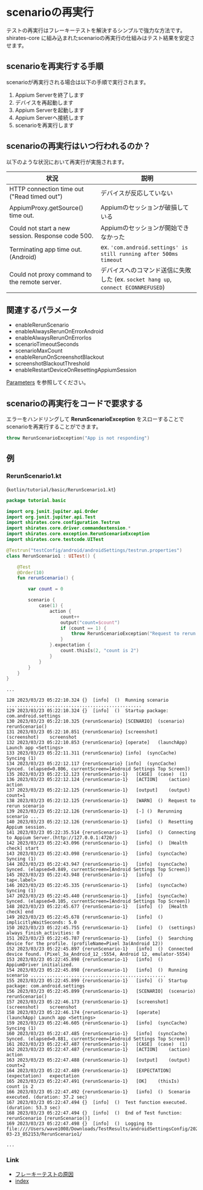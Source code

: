 # scenarioの再実行

テストの再実行はフレーキーテストを解決するシンプルで強力な方法です。shirates-core に組み込まれたscenarioの再実行の仕組みはテスト結果を安定させます。

## scenarioを再実行する手順

scenarioが再実行される場合は以下の手順で実行されます。

1. Appium Serverを終了します
2. デバイスを再起動します
3. Appium Serverを起動します
4. Appium Serverへ接続します
5. scenarioを再実行します

## scenarioの再実行はいつ行われるのか？

以下のような状況において再実行が実施されます。

| 状況                                                | 説明                                                                |
|---------------------------------------------------|-------------------------------------------------------------------|
| HTTP connection time out ("Read timed out")       | デバイスが反応していない                                                      |
| AppiumProxy.getSource() time out.                 | Appiumのセッションが破損している                                               |
| Could not start a new session. Response code 500. | Appiumのセッションが開始できなかった                                             |
| Terminating app time out. (Android)               | ex. `'com.android.settings' is still running after 500ms timeout` |
| Could not proxy command to the remote server.     | デバイスへのコマンド送信に失敗した (ex. `socket hang up`, `connect ECONNREFUSED`)  |

## 関連するパラメータ

- enableRerunScenario
- enableAlwaysRerunOnErrorAndroid
- enableAlwaysRerunOnErrorIos
- scenarioTimeoutSeconds
- scenarioMaxCount
- enableRerunOnScreenshotBlackout
- screenshotBlackoutThreshold
- enableRestartDeviceOnResettingAppiumSession

[Parameters](../../basic/parameter/parameters_ja.md) を参照してください。

## scenarioの再実行をコードで要求する

エラーをハンドリングして **RerunScenarioException** をスローすることでscenarioを再実行することができます。

```kotlin
throw RerunScenarioException("App is not responding")
```

## 例

### RerunScenario1.kt

(`kotlin/tutorial/basic/RerunScenario1.kt`)

```kotlin
package tutorial.basic

import org.junit.jupiter.api.Order
import org.junit.jupiter.api.Test
import shirates.core.configuration.Testrun
import shirates.core.driver.commandextension.*
import shirates.core.exception.RerunScenarioException
import shirates.core.testcode.UITest

@Testrun("testConfig/android/androidSettings/testrun.properties")
class RerunScenario1 : UITest() {

    @Test
    @Order(10)
    fun rerunScenario() {

        var count = 0

        scenario {
            case(1) {
                action {
                    count++
                    output("count=$count")
                    if (count == 1) {
                        throw RerunScenarioException("Request to rerun scenario")
                    }
                }.expectation {
                    count.thisIs(2, "count is 2")
                }
            }
        }
    }
}
```

```
...

128	2023/03/23 05:22:10.324	{}	[info]	()	Running scenario ..................................................
129	2023/03/23 05:22:10.324	{}	[info]	()	Startup package: com.android.settings
130	2023/03/23 05:22:10.325	{rerunScenario}	[SCENARIO]	(scenario)	rerunScenario()
131	2023/03/23 05:22:10.851	{rerunScenario}	[screenshot]	(screenshot)	screenshot
132	2023/03/23 05:22:10.853	{rerunScenario}	[operate]	(launchApp)	Launch app <Settings>
133	2023/03/23 05:22:11.311	{rerunScenario}	[info]	(syncCache)	Syncing (1)
134	2023/03/23 05:22:12.117	{rerunScenario}	[info]	(syncCache)	Synced. (elapsed=0.806, currentScreen=[Android Settings Top Screen])
135	2023/03/23 05:22:12.123	{rerunScenario-1}	[CASE]	(case)	(1)
136	2023/03/23 05:22:12.124	{rerunScenario-1}	[ACTION]	(action)	action
137	2023/03/23 05:22:12.125	{rerunScenario-1}	[output]	(output)	count=1
138	2023/03/23 05:22:12.125	{rerunScenario-1}	[WARN]	()	Request to rerun scenario
139	2023/03/23 05:22:12.126	{rerunScenario-1}	[-]	()	Rerunning scenario ...
140	2023/03/23 05:22:12.126	{rerunScenario-1}	[info]	()	Resetting Appium session.
141	2023/03/23 05:22:35.514	{rerunScenario-1}	[info]	()	Connecting to Appium Server.(http://127.0.0.1:4720/)
142	2023/03/23 05:22:43.096	{rerunScenario-1}	[info]	()	[Health check] start
143	2023/03/23 05:22:43.098	{rerunScenario-1}	[info]	(syncCache)	Syncing (1)
144	2023/03/23 05:22:43.947	{rerunScenario-1}	[info]	(syncCache)	Synced. (elapsed=0.849, currentScreen=[Android Settings Top Screen])
145	2023/03/23 05:22:43.948	{rerunScenario-1}	[info]	()	tap<.label>
146	2023/03/23 05:22:45.335	{rerunScenario-1}	[info]	(syncCache)	Syncing (1)
147	2023/03/23 05:22:45.440	{rerunScenario-1}	[info]	(syncCache)	Synced. (elapsed=0.105, currentScreen=[Android Settings Top Screen])
148	2023/03/23 05:22:45.677	{rerunScenario-1}	[info]	()	[Health check] end
149	2023/03/23 05:22:45.678	{rerunScenario-1}	[info]	()	implicitlyWaitSeconds: 5.0
150	2023/03/23 05:22:45.755	{rerunScenario-1}	[info]	()	(settings) always_finish_activities: 0
151	2023/03/23 05:22:45.787	{rerunScenario-1}	[info]	()	Searching device for the profile. (profileName=Pixel 3a(Android 12))
152	2023/03/23 05:22:45.897	{rerunScenario-1}	[info]	()	Connected device found. (Pixel_3a_Android_12_:5554, Android 12, emulator-5554)
153	2023/03/23 05:22:45.898	{rerunScenario-1}	[info]	()	AppiumDriver initialized.
154	2023/03/23 05:22:45.898	{rerunScenario-1}	[info]	()	Running scenario ..................................................
155	2023/03/23 05:22:45.899	{rerunScenario-1}	[info]	()	Startup package: com.android.settings
156	2023/03/23 05:22:45.899	{rerunScenario-1}	[SCENARIO]	(scenario)	rerunScenario()
157	2023/03/23 05:22:46.173	{rerunScenario-1}	[screenshot]	(screenshot)	screenshot
158	2023/03/23 05:22:46.174	{rerunScenario-1}	[operate]	(launchApp)	Launch app <Settings>
159	2023/03/23 05:22:46.605	{rerunScenario-1}	[info]	(syncCache)	Syncing (1)
160	2023/03/23 05:22:47.485	{rerunScenario-1}	[info]	(syncCache)	Synced. (elapsed=0.881, currentScreen=[Android Settings Top Screen])
161	2023/03/23 05:22:47.487	{rerunScenario-1}	[CASE]	(case)	(1)
162	2023/03/23 05:22:47.487	{rerunScenario-1}	[ACTION]	(action)	action
163	2023/03/23 05:22:47.488	{rerunScenario-1}	[output]	(output)	count=2
164	2023/03/23 05:22:47.489	{rerunScenario-1}	[EXPECTATION]	(expectation)	expectation
165	2023/03/23 05:22:47.491	{rerunScenario-1}	[OK]	(thisIs)	count is 2
166	2023/03/23 05:22:47.492	{rerunScenario-1}	[info]	()	Scenario executed. (duration: 37.2 sec)
167	2023/03/23 05:22:47.494	{}	[info]	()	Test function executed. (duration: 53.3 sec)
168	2023/03/23 05:22:47.494	{}	[info]	()	End of Test function: rerunScenario [rerunScenario()]
169	2023/03/23 05:22:47.498	{}	[info]	()	Logging to file:////Users/wave1008/Downloads/TestResults/androidSettingsConfig/2023-03-23_052153/RerunScenario1/

...
```

### Link

- [フレーキーテストの原因](causes_of_flaky_test_ja.md)
- [index](../../index_ja.md)
